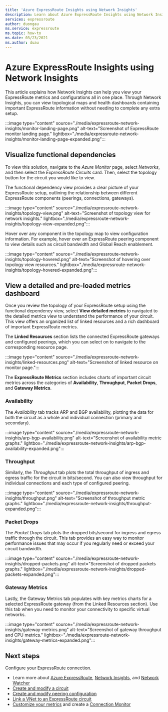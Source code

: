 ```yaml
---
title: 'Azure ExpressRoute Insights using Network Insights'
description: Learn about Azure ExpressRoute Insights using Network Insights.
services: expressroute
author: duongau
ms.service: expressroute
ms.topic: how-to
ms.date: 03/23/2021
ms.author: duau
---
```


# Azure ExpressRoute Insights using Network Insights

This article explains how Network Insights can help you view  your ExpressRoute metrics and configurations all in one place. Through Network Insights, you can view topological maps and health dashboards containing important ExpressRoute information without needing to complete any extra setup.

:::image type="content" source="./media/expressroute-network-insights/monitor-landing-page.png" alt-text="Screenshot of ExpressRoute monitor landing page." lightbox="./media/expressroute-network-insights/monitor-landing-page-expanded.png":::

## Visualize functional dependencies

To view this solution, navigate to the *Azure Monitor* page, select *Networks*, and then select the *ExpressRoute Circuits* card. Then, select the topology button for the circuit you would like to view.

The functional dependency view provides a clear picture of your ExpressRoute setup, outlining the relationship between different ExpressRoute components (peerings, connections, gateways).

:::image type="content" source="./media/expressroute-network-insights/topology-view.png" alt-text="Screenshot of topology view for network insights." lightbox="./media/expressroute-network-insights/topology-view-expanded.png":::

Hover over any component in the topology map to view configuration information. For example, hover over an ExpressRoute peering component to view details such as circuit bandwidth and Global Reach enablement.

:::image type="content" source="./media/expressroute-network-insights/topology-hovered.png" alt-text="Screenshot of hovering over topology view resources." lightbox="./media/expressroute-network-insights/topology-hovered-expanded.png":::

## View a detailed and pre-loaded metrics dashboard

Once you review the topology of your ExpressRoute setup using the functional dependency view, select **View detailed metrics** to navigated to the detailed metrics view to understand the performance of your circuit. This view offers an organized list of linked resources and a rich dashboard of important ExpressRoute metrics.

The **Linked Resources** section lists the connected ExpressRoute gateways and configured peerings, which you can select on to navigate to the corresponding resource page.

:::image type="content" source="./media/expressroute-network-insights/linked-resources.png" alt-text="Screenshot of linked resource on monitor page.":::


The **ExpressRoute Metrics** section includes charts of important circuit metrics across the categories of **Availability**, **Throughput**, **Packet Drops**, and **Gateway Metrics**.

### Availability

The *Availability* tab tracks ARP and BGP availability, plotting the data for both the circuit as a whole and individual connection (primary and secondary). 

:::image type="content" source="./media/expressroute-network-insights/arp-bgp-availability.png" alt-text="Screenshot of availability metric graphs." lightbox="./media/expressroute-network-insights/arp-bgp-availability-expanded.png":::

### Throughput

Similarly, the *Throughput* tab plots the total throughput of ingress and egress traffic for the circuit in bits/second. You can also view throughput for individual connections and each type of configured peering.

:::image type="content" source="./media/expressroute-network-insights/throughput.png" alt-text="Screenshot of throughput metric graphs." lightbox="./media/expressroute-network-insights/throughput-expanded.png":::

### Packet Drops

The *Packet Drops* tab plots the dropped bits/second for ingress and egress traffic through the circuit. This tab provides an easy way to monitor performance issues that may occur if you regularly need or exceed your circuit bandwidth.

:::image type="content" source="./media/expressroute-network-insights/dropped-packets.png" alt-text="Screenshot of dropped packets graphs." lightbox="./media/expressroute-network-insights/dropped-packets-expanded.png":::

### Gateway Metrics

Lastly, the Gateway Metrics tab populates with key metrics charts for a selected ExpressRoute gateway (from the Linked Resources section). Use this tab when you need to monitor your connectivity to specific virtual networks.

:::image type="content" source="./media/expressroute-network-insights/gateway-metrics.png" alt-text="Screenshot of gateway throughput and CPU metrics." lightbox="./media/expressroute-network-insights/gateway-metrics-expanded.png":::

## Next steps

Configure your ExpressRoute connection.
  
* Learn more about [Azure ExpressRoute](expressroute-introduction.md), [Network Insights](../azure-monitor/insights/network-insights-overview.md), and [Network Watcher](../network-watcher/network-watcher-monitoring-overview.md)
* [Create and modify a circuit](expressroute-howto-circuit-arm.md)
* [Create and modify peering configuration](expressroute-howto-routing-arm.md)
* [Link a VNet to an ExpressRoute circuit](expressroute-howto-linkvnet-arm.md)
* [Customize your metrics](expressroute-monitoring-metrics-alerts.md) and create a [Connection Monitor](../network-watcher/connection-monitor-overview.md)

